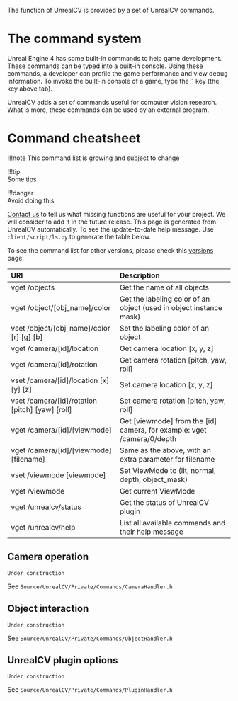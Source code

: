 The function of UnrealCV is provided by a set of UnrealCV commands.

# The command system
<!-- Better help system -->

Unreal Engine 4 has some built-in commands to help game development. These commands can be typed into a built-in console. Using these commands, a developer can profile the game performance and view debug information.  To invoke the built-in console of a game, type the <code>&#96;</code> key (the key above tab).

UnrealCV adds a set of commands useful for computer vision research. What is more, these commands can be used by an external program.


# Command cheatsheet

!!!note
    This command list is growing and subject to change<br>

!!!tip   
    Some tips

!!!danger   
    Avoid doing this

[Contact us](/contact.html) to tell us what missing functions are useful for your project. We will consider to add it in the future release. This page is generated from UnrealCV automatically. To see the update-to-date help message.
Use `client/script/ls.py` to generate the table below.

To see the command list for other versions, please check this [versions](https://readthedocs.org/projects/unrealcv/versions/) page.

| URI                                                  | Description                                                |
|:-----------------------------------------------------|:-----------------------------------------------------------|
| vget /objects                                        | Get the name of all objects                                |
| vget /object/[obj_name]/color                        | Get the labeling color of an object (used in object instance mask)   |
| vset /object/[obj_name]/color [r] [g] [b]            | Set the labeling color of an object                        |
| vget /camera/[id]/location                           | Get camera location [x, y, z]                              |
| vget /camera/[id]/rotation                           | Get camera rotation [pitch, yaw, roll]                     |
| vset /camera/[id]/location [x] [y] [z]               | Set camera location [x, y, z]                              |
| vset /camera/[id]/rotation [pitch] [yaw] [roll]      | Set camera rotation [pitch, yaw, roll]                     |
| vget /camera/[id]/[viewmode]                         | Get [viewmode] from the [id] camera, for example: vget /camera/0/depth  |
| vget /camera/[id]/[viewmode] [filename]              | Same as the above, with an extra parameter for filename    |
| vset /viewmode [viewmode]                            | Set ViewMode to (lit, normal, depth, object_mask)          |
| vget /viewmode                                       | Get current ViewMode                                       |
| vget /unrealcv/status                                | Get the status of UnrealCV plugin                          |
| vget /unrealcv/help                                  | List all available commands and their help message         |

## Camera operation

```Under construction```

See `Source/UnrealCV/Private/Commands/CameraHandler.h`

## Object interaction

```Under construction```

See `Source/UnrealCV/Private/Commands/ObjectHandler.h`

## UnrealCV plugin options

```Under construction```

See `Source/UnrealCV/Private/Commands/PluginHandler.h`
